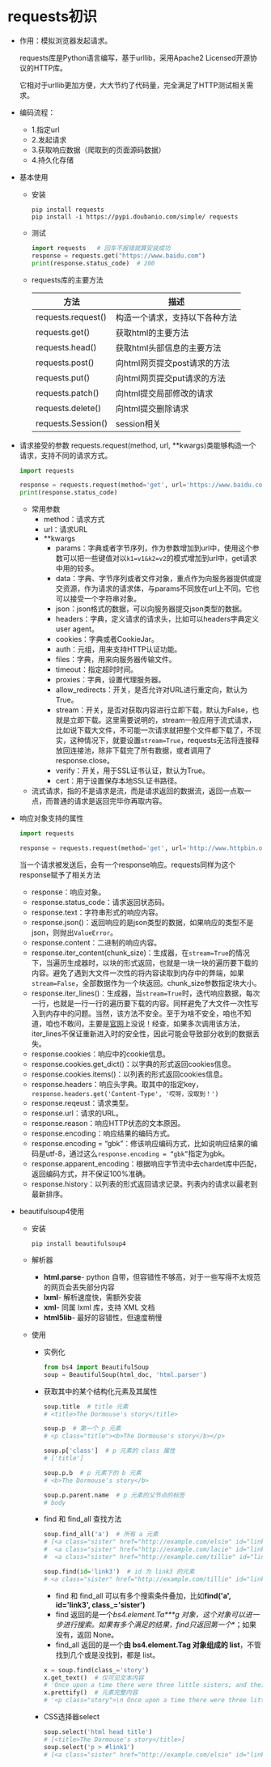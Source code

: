 # requests初识

- 作用：模拟浏览器发起请求。

  requests库是Python语言编写，基于urllib，采用Apache2 Licensed开源协议的HTTP库。

  它相对于urllib更加方便，大大节约了代码量，完全满足了HTTP测试相关需求。

- 编码流程：

  - 1.指定url
  - 2.发起请求
  - 3.获取响应数据（爬取到的页面源码数据）
  - 4.持久化存储

- 基本使用

  - 安装

    ```shell
    pip install requests
    pip install -i https://pypi.doubanio.com/simple/ requests
    ```

  - 测试

    ```python
    import requests   # 回车不报错就算安装成功
    response = requests.get("https://www.baidu.com")
    print(response.status_code)  # 200
    ```

  - requests库的主要方法

    | 方法               | 描述                           |
    | ------------------ | ------------------------------ |
    | requests.request() | 构造一个请求，支持以下各种方法 |
    | requests.get()     | 获取html的主要方法             |
    | requests.head()    | 获取html头部信息的主要方法     |
    | requests.post()    | 向html网页提交post请求的方法   |
    | requests.put()     | 向html网页提交put请求的方法    |
    | requests.patch()   | 向html提交局部修改的请求       |
    | requests.delete()  | 向html提交删除请求             |
    | requests.Session() | session相关                    |



- 请求接受的参数
  requests.request(method, url, **kwargs)类能够构造一个请求，支持不同的请求方式。

  ```python
  import requests
  
  response = requests.request(method='get', url='https://www.baidu.com')
  print(response.status_code)
  ```

  - 常用参数
    - method：请求方式
    - url：请求URL
    - **kwargs
      - params：字典或者字节序列，作为参数增加到url中，使用这个参数可以把一些键值对以`k1=v1&k2=v2`的模式增加到url中，get请求中用的较多。
      - data：字典、字节序列或者文件对象，重点作为向服务器提供或提交资源，作为请求的请求体，与params不同放在url上不同。它也可以接受一个字符串对象。
      - json：json格式的数据，可以向服务器提交json类型的数据。
      - headers：字典，定义请求的请求头，比如可以headers字典定义user agent。
      - cookies：字典或者CookieJar。
      - auth：元组，用来支持HTTP认证功能。
      - files：字典，用来向服务器传输文件。
      - timeout：指定超时时间。
      - proxies：字典，设置代理服务器。
      - allow_redirects：开关，是否允许对URL进行重定向，默认为True。
      - stream：开关，是否对获取内容进行立即下载，默认为False，也就是立即下载。这里需要说明的，stream一般应用于流式请求，比如说下载大文件，不可能一次请求就把整个文件都下载了，不现实，这种情况下，就要设置`stream=True`，requests无法将连接释放回连接池，除非下载完了所有数据，或者调用了response.close。
      - verify：开关，用于SSL证书认证，默认为True。
      - cert：用于设置保存本地SSL证书路径。
  - 流式请求，指的不是请求是流，而是请求返回的数据流，返回一点取一点，而普通的请求是返回完毕你再取内容。

- 响应对象支持的属性

  ```python
  import requests
  
  response = requests.request(method='get', url='http://www.httpbin.org/get')
  ```

  当一个请求被发送后，会有一个response响应。requests同样为这个response赋予了相关方法

  - response：响应对象。
  - response.status_code：请求返回状态码。
  - response.text：字符串形式的响应内容。
  - response.json()：返回响应的是json类型的数据，如果响应的类型不是json，则抛出`ValueError`。
  - response.content：二进制的响应内容。
  - response.iter_content(chunk_size)：生成器，在`stream=True`的情况下，当遍历生成器时，以块的形式返回，也就是一块一块的遍历要下载的内容。避免了遇到大文件一次性的将内容读取到内存中的弊端，如果`stream=False`，全部数据作为一个块返回。chunk_size参数指定块大小。
  - response.iter_lines()：生成器，当`stream=True`时，迭代响应数据，每次一行，也就是一行一行的遍历要下载的内容。同样避免了大文件一次性写入到内存中的问题。当然，该方法不安全。至于为啥不安全，咱也不知道，咱也不敢问，主要是[官网](https://2.python-requests.org//zh_CN/latest/api.html)上没说！经查，如果多次调用该方法，iter_lines不保证重新进入时的安全性，因此可能会导致部分收到的数据丢失。
  - response.cookies：响应中的cookie信息。
  - response.cookies.get_dict()：以字典的形式返回cookies信息。
  - response.cookies.items()：以列表的形式返回cookies信息。
  - response.headers：响应头字典。取其中的指定key，`response.headers.get('Content-Type', '哎呀，没取到！')`
  - response.reqeust：请求类型。
  - response.url：请求的URL。
  - response.reason：响应HTTP状态的文本原因。
  - response.encoding：响应结果的编码方式。
  - response.encoding = “gbk”：修该响应编码方式，比如说响应结果的编码是utf-8，通过这么`response.encoding = “gbk”`指定为gbk。
  - response.apparent_encoding：根据响应字节流中去chardet库中匹配，返回编码方式，并不保证100%准确。
  - response.history：以列表的形式返回请求记录。列表内的请求以最老到最新排序。

- beautifulsoup4使用

  - 安装

    ```
    pip install beautifulsoup4
    ```

  - 解析器

    - **html.parse**- python 自带，但容错性不够高，对于一些写得不太规范的网页会丢失部分内容
    - **lxml**- 解析速度快，需额外安装
    - **xml**- 同属 lxml 库，支持 XML 文档
    - **html5lib**- 最好的容错性，但速度稍慢

  - 使用

    - 实例化

      ```python
      from bs4 import BeautifulSoup
      soup = BeautifulSoup(html_doc, 'html.parser')
      ```

    - 获取其中的某个结构化元素及其属性

      ```python
      soup.title  # title 元素
      # <title>The Dormouse's story</title>
      
      soup.p  # 第一个 p 元素
      # <p class="title"><b>The Dormouse's story</b></p>
      
      soup.p['class']  # p 元素的 class 属性
      # ['title']
      
      soup.p.b  # p 元素下的 b 元素
      # <b>The Dormouse's story</b>
      
      soup.p.parent.name  # p 元素的父节点的标签
      # body
      ```

    - find 和 find_all 查找方法

      ```python
      soup.find_all('a')  # 所有 a 元素
      # [<a class="sister" href="http://example.com/elsie" id="link1">Elsie</a>,
      #  <a class="sister" href="http://example.com/lacie" id="link2">Lacie</a>,
      #  <a class="sister" href="http://example.com/tillie" id="link3">Tillie</a>]
      
      soup.find(id='link3')  # id 为 link3 的元素
      # <a class="sister" href="http://example.com/tillie" id="link3">Tillie</a
      ```

      - find 和 find_all 可以有多个搜索条件叠加，比如**find('a', id='link3', class_='sister')**
      - find 返回的是一个**bs4.element.Ta\**\**g 对象**，这个对象可以进一步进行搜索。如果有多个满足的结果，find**只返回第一个**；如果没有，返回 None。
      - find_all 返回的是一个**由 bs4.element.Tag 对象组成的 list**，不管找到几个或是没找到，都是 list。

      ```python
      x = soup.find(class_='story')
      x.get_text()  # 仅可见文本内容
      # 'Once upon a time there were three little sisters; and their names were\nElsie,\nLacie and\nTillie;\nand they lived at the bottom of a well.'
      x.prettify()  # 元素完整内容
      # '<p class="story">\n Once upon a time there were three little sisters; and their names were\n <a class="sister" href="http://example.com/elsie" id="link1">\n  Elsie\n </a>\n ,\n <a class="sister" href="http://example.com/lacie" id="link2">\n  Lacie\n </a>\n and\n <a class="sister" href="http://example.com/tillie" id="link3">\n  Tillie\n </a>\n ;\nand they lived at the bottom of a well.\n</p>\n'
      ```

    - CSS选择器select

      ```python
      soup.select('html head title')
      # [<title>The Dormouse's story</title>]
      soup.select('p > #link1')
      # [<a class="sister" href="http://example.com/elsie" id="link1">Elsie</a>]
      ```